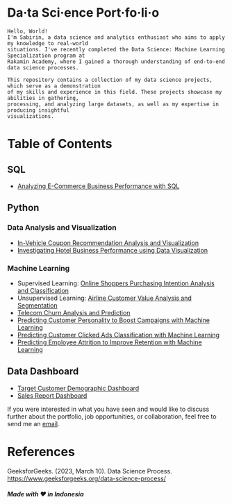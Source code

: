 # Da·ta Sci·ence Port·fo·li·o

```
Hello, World!
I'm Sabirin, a data science and analytics enthusiast who aims to apply my knowledge to real-world
situations. I've recently completed the Data Science: Machine Learning Specialization program at
Rakamin Academy, where I gained a thorough understanding of end-to-end data science processes.

This repository contains a collection of my data science projects, which serve as a demonstration
of my skills and experience in this field. These projects showcase my abilities in gathering,
processing, and analyzing large datasets, as well as my expertise in producing insightful
visualizations.
```

# Table of Contents
## SQL
  * [Analyzing E-Commerce Business Performance with SQL](https://github.com/sabirinID/Analyzing-E-Commerce-Business-Performance)

## Python
### Data Analysis and Visualization
  * [In-Vehicle Coupon Recommendation Analysis and Visualization](https://github.com/sabirinID/Final-Project-Cisco)
  * [Investigating Hotel Business Performance using Data Visualization](https://github.com/sabirinID/Investigating-Hotel-Business-Performance)
    
### Machine Learning
  * Supervised Learning: [Online Shoppers Purchasing Intention Analysis and Classification](https://github.com/sabirinID/Final-Project-Quattro)
  * Unsupervised Learning: [Airline Customer Value Analysis and Segmentation](https://github.com/sabirinID/Airline-Customer-Segmentation)
  * [Telecom Churn Analysis and Prediction](https://github.com/sabirinID/Telecom-Churn-Analysis)
  * [Predicting Customer Personality to Boost Campaigns with Machine Learning](https://github.com/sabirinID/Predicting-Customer-Personality)
  * [Predicting Customer Clicked Ads Classification with Machine Learning](https://github.com/sabirinID/Predicting-Customer-Clicked-Ads-Classification)
  * [Predicting Employee Attrition to Improve Retention with Machine Learning](https://github.com/sabirinID/Predicting-Employee-Attrition)

## Data Dashboard
  * [Target Customer Demographic Dashboard](https://github.com/sabirinID/)
  * [Sales Report Dashboard](https://github.com/sabirinID/Kimia-Farma-Big-Data-Analytics/blob/main/Files/Sales_Dashboard.pdf)

If you were interested in what you have seen and would like to discuss further about the portfolio,
job opportunities, or collaboration, feel free to send me an [email](mailto:syahrildimassabirin@gmail.com).

# References
GeeksforGeeks. (2023, March 10). Data Science Process. https://www.geeksforgeeks.org/data-science-process/


##### Made with ❤️ in Indonesia
